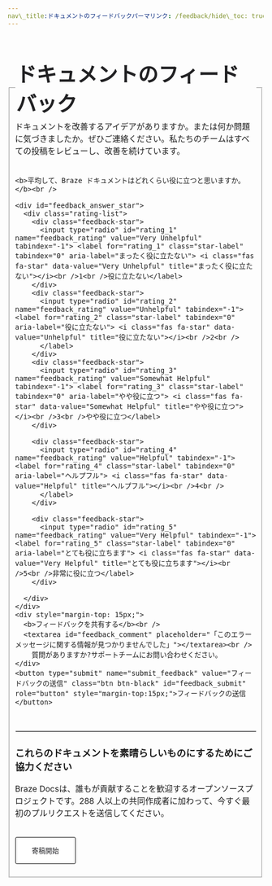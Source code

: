 ```yaml
---
nav\_title:ドキュメントのフィードバックパーマリンク: /feedback/hide\_toc: true
---
```


<fieldset style="margin-top: 60px;">
<legend style="font-size: 2.5rem;color: #212123;font-weight:bold;">ドキュメントのフィードバック</legend>
<div id="feedback">
    <div id="feedback_section">
    ドキュメントを改善するアイデアがありますか。または何か問題に気づきましたか。ぜひご連絡ください。私たちのチームはすべての投稿をレビューし、改善を続けています。<br /><br />

    <b>平均して、Braze ドキュメントはどれくらい役に立つと思いますか。</b><br />

    <div id="feedback_answer_star">
      <div class="rating-list">
        <div class="feedback-star">
          <input type="radio" id="rating_1" name="feedback_rating" value="Very Unhelpful" tabindex="-1"> <label for="rating_1" class="star-label" tabindex="0" aria-label="まったく役に立たない"> <i class="fas fa-star" data-value="Very Unhelpful" title="まったく役に立たない"></i><br />1<br />役に立たない</label>
        </div>
        <div class="feedback-star">
          <input type="radio" id="rating_2" name="feedback_rating" value="Unhelpful" tabindex="-1"> <label for="rating_2" class="star-label" tabindex="0" aria-label="役に立たない"> <i class="fas fa-star" data-value="Unhelpful" title="役に立たない"></i><br />2<br />
          </label>
        </div>
        <div class="feedback-star">
          <input type="radio" id="rating_3" name="feedback_rating" value="Somewhat Helpful" tabindex="-1"> <label for="rating_3" class="star-label" tabindex="0" aria-label="やや役に立つ"> <i class="fas fa-star" data-value="Somewhat Helpful" title="やや役に立つ"></i><br />3<br />やや役に立つ</label>
        </div>

        <div class="feedback-star">
          <input type="radio" id="rating_4" name="feedback_rating" value="Helpful" tabindex="-1"> <label for="rating_4" class="star-label" tabindex="0" aria-label="ヘルプフル"> <i class="fas fa-star" data-value="Helpful" title="ヘルプフル"></i><br />4<br />
          </label>
        </div>

        <div class="feedback-star">
          <input type="radio" id="rating_5" name="feedback_rating" value="Very Helpful" tabindex="-1"> <label for="rating_5" class="star-label" tabindex="0" aria-label="とても役に立ちます"> <i class="fas fa-star" data-value="Very Helpful" title="とても役に立ちます"></i><br />5<br />非常に役に立つ</label>
        </div>

      </div>
    </div>
    <div style="margin-top: 15px;">
      <b>フィードバックを共有する</b><br />
      <textarea id="feedback_comment" placeholder="「このエラーメッセージに関する情報が見つかりませんでした」"></textarea><br />
        質問がありますか?サポートチームにお問い合わせください。
    </div>
    <button type="submit" name="submit_feedback" value="フィードバックの送信" class="btn btn-black" id="feedback_submit" role="button" style="margin-top:15px;">フィードバックの送信 </button>
  </div>
  <div id="feedback_msg">
  </div>

  <hr style="border: 1px solid #CDCDCF;margin-top:48px;"/>

  <h3> これらのドキュメントを素晴らしいものにするためにご協力ください</h3>

  Braze Docsは、誰もが貢献することを歓迎するオープンソースプロジェクトです。288 人以上の共同作成者に加わって、今すぐ最初のプルリクエストを送信してください。<br /><br />

  <button type="submit" onclick="location.href='{{site.baseurl}}/contributing/home'" value="寄稿" class="btn btn-white">寄稿開始</button>

</div>
</fieldset>

<style type="text/css">
#feedback {
  font-size: 16px;
}
#feedback_answer_star {
  display: inline-block;
}
#feedback_answer_star .rating-list {
  display: flex;
  list-style: none !important;
  margin: 0 !important;
  line-height: 1;
  flex-direction: row;
}
#feedback_answer_star .feedback-star {
  position: relative;
  padding: 10px 5px;
  width: 65px;
}
#feedback_answer_star .feedback-star input[type="radio"] {
  position: absolute;
  opacity: 0;
  width: 100%;
  height: 100%;
  margin: 0;
  cursor: pointer;
}
#feedback_answer_star .feedback-star .star-label {
  display: block;
  color: #999999 !important;
  font-size: 14px;
  text-align: center;
  padding-top: 5px;
  line-height: 1.5em;
  cursor: pointer;
  margin: 0;
}
#feedback_answer_star .feedback-star.hover-active .star-label {
  color: #000000 !important;
}
#feedback_answer_star .feedback-star input[type="radio"]:checked ~ .star-label,
#feedback_answer_star .feedback-star.active .star-label {
  color: #000000 !important;
}
#feedback_answer_star .feedback-star .star-label > i {
  font-size: 35px;
  margin-bottom: 15px;
}

#feedback_comment {
  margin-top: 15px;
  width: 100%;
  max-width: 680px;
  height: 140px !important;
  border: 2px solid grey !important;
  border-radius: 3px;
}
#feedback_msg {
  margin-top: 10px;
}

#feedback_msg.error {
  color: red;
  font-weight: bold;
}
#feedback button[type=submit] {
  font-family: "Aribau Grotesk Bold", "Aribau Grotesk", "Aribau Grotesk Regular", Arial, Helvetica, sans-serif;
  text-transform: capitalize;
  border-radius: 3px;
  padding: 1rem 2rem;
  border: 1px solid black !important;
}
#feedback button.btn-white {
  font-family: "Aribau Grotesk Bold", "Aribau Grotesk", "Aribau Grotesk Regular", Arial, Helvetica, sans-serif;
  text-transform: capitalize;
  border-radius: 3px;
  padding: 1rem 2rem;
  border: 1px solid black !important;
  background-color: #ffffff;
  color: #202024;
}
#feedback button.btn-white:hover {
  background-color: #202024 !important;
  color: #ffffff !important;
}
#feedback button[type=submit]:focus, #feedback button[type=submit]:hover {
  color: #000000;
  background-color: #FFFFFF;
}
#main_content h3 {
  margin-top: 48px;
}
</style>
<script type="text/javascript">
  var feedback_site = '{{site.baseurl}}{{page.url}}';
  var feedback_article_title = '{{page.article_title}}';
  var feedback_nav_title = '{{page.nav_title}}';
  var feedback_helpful = '';

  $('input[name="feedback_rating"]').on('change', function(e){
      feedback_helpful = $(this).val();

      // Update visual state for all stars
      $('.feedback-star').removeClass('active');
      var selectedStar = $(this).closest('.feedback-star');
      var selectedValue = $(this).val();

      // Mark selected star and all previous stars as active
      $('.feedback-star').each(function() {
        var starValue = $(this).find('input').val();
        if (starValue === selectedValue || shouldHighlightStar(starValue, selectedValue)) {
          $(this).addClass('active');
        }
      });
  });

  // Handle hover effect from left to right
  $('.feedback-star').on('mouseenter', function() {
    var hoveredIndex = $(this).index();
    $('.feedback-star').removeClass('hover-active');
    $('.feedback-star').each(function(index) {
      if (index <= hoveredIndex) {
        $(this).addClass('hover-active');
      }
    });
  });

  $('.rating-list').on('mouseleave', function() {
    $('.feedback-star').removeClass('hover-active');
  });

  // Handle keyboard interaction for accessibility
  $('.star-label').on('keydown', function(e) {
    if (e.key === ' ' || e.key === 'Enter') {
      e.preventDefault();
      $(this).prev('input[type="radio"]').prop('checked', true).trigger('change');
    }
  });

  function shouldHighlightStar(starValue, selectedValue) {
    var ratings = ['Very Unhelpful', 'Unhelpful', 'Somewhat Helpful', 'Helpful', 'Very Helpful' ];
    var starIndex = ratings.indexOf(starValue);
    var selectedIndex = ratings.indexOf(selectedValue);
    return starIndex <= selectedIndex;
  }


  $('#feedback_submit').on('click',function(e){
    var external_id = window.braze ? window.braze.getUser().getUserId() : '';
    var title = 'Documentations Feedback';
    var comment = $('#feedback_comment').val().trim();
    var feedback_div = $('#feedback_msg');
    var submit_data = {
      'Helpful': feedback_helpful,
      'URL': feedback_site,
      'Article Title': title,
      'Nav Title': title,
      'Params': window.location.search,
      "Language": page_language,
      'Feedback': comment,
      'ExternalId': external_id,
    };
    if (!feedback_helpful || !comment){
      feedback_div.fadeIn();
      feedback_div.addClass('error');
      feedback_div.html('Please provide a rating and feedback');
      feedback_div.fadeOut(2000).removeClass('error');
      return;
    }
    $('#feedback_submit').hide();

    if (window.braze) {
      window.braze.logCustomEvent(
        "Documentations Feedback Comment", {
          "Feedback": feedback_helpful,
          "Article Title": title,
          "Nav Title": title,
          "URL": feedback_site,
          "Language": page_language,
          "Comment": comment
        }
      );
    }

    var jqxhr = $.ajax({
        url: 'https://c9616da7-4322-4bed-9b51-917c1874fb31.trayapp.io/feedback',
        method: "GET",
        dataType: "json",
        data: submit_data
      }).done(function(dt) {
        feedback_div.html('');
        if (dt['result'] == 'success'){
          $('#feedback_section').hide();
          feedback_div.html('We truly value every piece of feedback. Thank you for your response.');
          feedback_div.fadeIn("slow");
        }
        else {
          feedback_div.html('Error. Please try again at a later time.');
          $('#feedback_submit').show();
        }
        feedback_div.fadeIn("slow");
      });
  });
</script>
